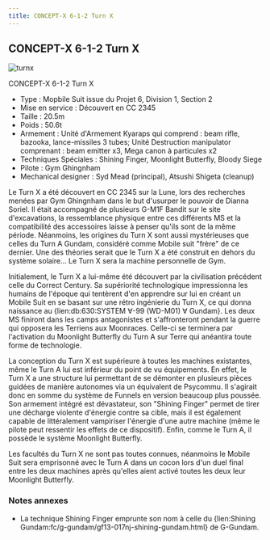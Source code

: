 ```yaml
---
title: CONCEPT-X 6-1-2 Turn X
---
```


CONCEPT-X 6-1-2 Turn X
----------------------

![turnx](/images/stories/saga/turnagundam/ms/moonraces/turnx.png)


CONCEPT-X 6-1-2 Turn X


* Type : Mopbile Suit issue du Projet 6, Division 1, Section 2
* Mise en service : Découvert en CC 2345
* Taille : 20.5m
* Poids : 50.6t
* Armement : Unité d'Armement Kyaraps qui comprend : beam rifle, bazooka, lance-missiles 3 tubes; Unité Destruction manipulator comprenant : beam emitter x3, Mega canon à particules x2
* Techniques Spéciales : Shining Finger, Moonlight Butterfly, Bloody Siege
* Pilote : Gym Ghingnham
* Mechanical designer : Syd Mead (principal), Atsushi Shigeta (cleanup)


Le Turn X a été découvert en CC 2345 sur la Lune, lors des recherches menées par Gym Ghingnham dans le but d'usurper le pouvoir de Dianna Soriel. Il était accompagné de plusieurs G-M1F Bandit sur le site d'excavations, la ressemblance physique entre ces différents MS et la compatibilité des accessoires laisse à penser qu'ils sont de la même période. Néanmoins, les origines du Turn X sont aussi mystérieuses que celles du Turn A Gundam, considéré comme Mobile suit "frère" de ce dernier. Une des théories serait que le Turn X a été construit en dehors du système solaire... Le Turn X sera la machine personnelle de Gym.


Initialement, le Turn X a lui-même été découvert par la civilisation précédent celle du Correct Century. Sa supériorité technologique impressionna les humains de l'époque qui tentèrent d'en apprendre sur lui en créant un Mobile Suit en se basant sur une rétro ingénierie du Turn X, ce qui donna naissance au {lien:db:630:SYSTEM ∀-99 (WD-M01) ∀ Gundam}. Les deux MS finiront dans les camps antagonistes et s'affronteront pendant la guerre qui opposera les Terriens aux Moonraces. Celle-ci se terminera par l'activation du Moonlight Butterfly du Turn A sur Terre qui anéantira toute forme de technologie.


La conception du Turn X est supérieure à toutes les machines existantes, même le Turn A lui est inférieur du point de vu équipements. En effet, le Turn X a une structure lui permettant de se démonter en plusieurs pièces guidées de manière autonomes via un équivalent de Psycommu. Il s'agirait donc en somme du système de Funnels en version beaucoup plus poussée. Son armement intégré est dévastateur, son "Shining Finger" permet de tirer une décharge violente d'énergie contre sa cible, mais il est également capable de littéralement vampiriser l'énergie d'une autre machine (même le pilote peut ressentir les effets de ce dispositif). Enfin, comme le Turn A, il possède le système Moonlight Butterfly.


Les facultés du Turn X ne sont pas toutes connues, néanmoins le Mobile Suit sera emprisonné avec le Turn A dans un cocon lors d'un duel final entre les deux machines après qu'elles aient activé toutes les deux leur Moonlight Butterfly.


### Notes annexes


- La technique Shining Finger emprunte son nom à celle du {lien:Shining Gundam:fc/g-gundam/gf13-017nj-shining-gundam.html} de G-Gundam.


